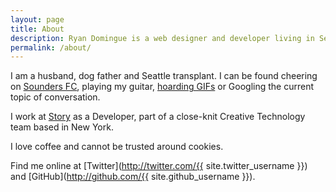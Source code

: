 ```yaml
---
layout: page
title: About
description: Ryan Domingue is a web designer and developer living in Seattle, Washington
permalink: /about/
---
```


I am a husband, dog father and Seattle transplant. I can be found cheering on [Sounders FC](http://soundersfc.com), playing my guitar, [hoarding GIFs](http://jif.io) or Googling the current topic of conversation.

I work at [Story](http://storyworldwide.com/) as a Developer, part of a close-knit Creative Technology team based in New York.

I love coffee and cannot be trusted around cookies.

Find me online at [Twitter](http://twitter.com/{{ site.twitter_username }}) and [GitHub](http://github.com/{{ site.github_username }}).
